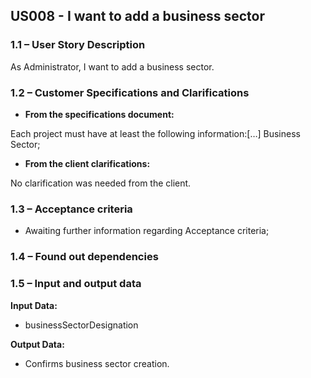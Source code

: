 ## **US008 - I want to add a business sector**

### **1.1 – User Story Description**

As Administrator, I want to add a business sector.

### **1.2 – Customer Specifications and Clarifications**

- **From the specifications document:**

Each project must have at least the following information:[…] Business Sector;

- **From the client clarifications:**

No clarification was needed from the client.

### **1.3 – Acceptance criteria**

- Awaiting further information regarding Acceptance criteria;

### **1.4 – Found out dependencies**

### **1.5 – Input and output data**

**Input Data:**

- businessSectorDesignation

**Output Data:**

- Confirms business sector creation.